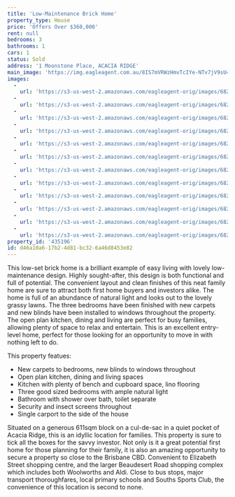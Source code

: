 ```yaml
---
title: 'Low-Maintenance Brick Home'
property_type: House
price: 'Offers Over $360,000'
rent: null
bedrooms: 3
bathrooms: 1
cars: 1
status: Sold
address: '1 Moonstone Place, ACACIA RIDGE'
main_image: 'https://img.eagleagent.com.au/8IS7mVRWzHmvTcIYe-NTv7jV9sU=/1280x854/smart/https://s3-us-west-2.amazonaws.com/eagleagent-orig/images/6821601/126769578-image-M.jpg'
images:
  -
    url: 'https://s3-us-west-2.amazonaws.com/eagleagent-orig/images/6821612/126769578-image-K.jpg'
  -
    url: 'https://s3-us-west-2.amazonaws.com/eagleagent-orig/images/6821611/126769578-image-J.jpg'
  -
    url: 'https://s3-us-west-2.amazonaws.com/eagleagent-orig/images/6821610/126769578-image-I.jpg'
  -
    url: 'https://s3-us-west-2.amazonaws.com/eagleagent-orig/images/6821609/126769578-image-H.jpg'
  -
    url: 'https://s3-us-west-2.amazonaws.com/eagleagent-orig/images/6821608/126769578-image-G.jpg'
  -
    url: 'https://s3-us-west-2.amazonaws.com/eagleagent-orig/images/6821607/126769578-image-F.jpg'
  -
    url: 'https://s3-us-west-2.amazonaws.com/eagleagent-orig/images/6821606/126769578-image-E.jpg'
  -
    url: 'https://s3-us-west-2.amazonaws.com/eagleagent-orig/images/6821605/126769578-image-D.jpg'
  -
    url: 'https://s3-us-west-2.amazonaws.com/eagleagent-orig/images/6821604/126769578-image-C.jpg'
  -
    url: 'https://s3-us-west-2.amazonaws.com/eagleagent-orig/images/6821603/126769578-image-B.jpg'
  -
    url: 'https://s3-us-west-2.amazonaws.com/eagleagent-orig/images/6821602/126769578-image-A.jpg'
  -
    url: 'https://s3-us-west-2.amazonaws.com/eagleagent-orig/images/6821601/126769578-image-M.jpg'
property_id: '435196'
id: d46a10a6-17b2-4d81-bc32-6a46d8453e82
---
```

This low-set brick home is a brilliant example of easy living with lovely low-maintenance design. Highly sought-after, this design is both functional and full of potential. The convenient layout and clean finishes of this neat family home are sure to attract both first home buyers and investors alike. The home is full of an abundance of natural light and looks out to the lovely grassy lawns. The three bedrooms have been finished with new carpets and new blinds have been installed to windows throughout the property. The open plan kitchen, dining and living are perfect for busy families, allowing plenty of space to relax and entertain. This is an excellent entry-level home, perfect for those looking for an opportunity to move in with nothing left to do.

This property featues:

*  New carpets to bedrooms, new blinds to windows throughout
*  Open plan kitchen, dining and living spaces
*  Kitchen with plenty of bench and cupboard space, lino flooring
*  Three good sized bedrooms with ample natural light
*  Bathroom with shower over bath, toilet separate
*  Security and insect screens throughout
*  Single carport to the side of the house

Situated on a generous 611sqm block on a cul-de-sac in a quiet pocket of Acacia Ridge, this is an idyllic location for families. This property is sure to tick all the boxes for the savvy investor. Not only is it a great potential first home for those planning for their family, it is also an amazing opportunity to secure a property so close to the Brisbane CBD. Convenient to Elizabeth Street shopping centre, and the larger Beaudesert Road shopping complex which includes both Woolworths and Aldi. Close to bus stops, major transport thoroughfares, local primary schools and Souths Sports Club, the convenience of this location is second to none.